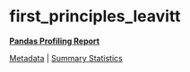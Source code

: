 # first_principles_leavitt

[**Pandas Profiling Report**](https://epistasislab.github.io/pmlb/profile/first_principles_leavitt.html)

[Metadata](metadata.yaml) | [Summary Statistics](summary_stats.tsv)

